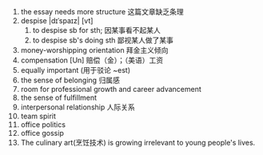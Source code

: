 1. the essay needs more structure 这篇文章缺乏条理
2. despise |dɪˈspaɪz| [vt]
    1. to despise sb for sth; 因某事看不起某人
    2. to despise sb's doing sth 鄙视某人做了某事
3. money-worshipping orientation 拜金主义倾向
4. compensation [Un] 赔偿（金）；（美语）工资
5. equally important (用于驳论 ~est)
6. the sense of belonging 归属感
7. room for professional growth and career advancement
8. the sense of fulfillment
9. interpersonal relationship 人际关系
10. team spirit
11. office politics
12. office gossip
13. The culinary art(烹饪技术) is growing irrelevant to young people's lives.
